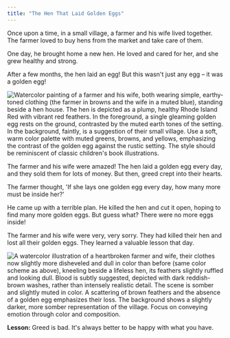 ```yaml
---
title: "The Hen That Laid Golden Eggs"
---
```




Once upon a time, in a small village, a farmer and his wife lived together.  The farmer loved to buy hens from the market and take care of them.

One day, he brought home a new hen. He loved and cared for her, and she grew healthy and strong.

After a few months, the hen laid an egg! But this wasn't just any egg – it was a golden egg!

![Watercolor painting of a farmer and his wife, both wearing simple, earthy-toned clothing (the farmer in browns and the wife in a muted blue), standing beside a hen house. The hen is depicted as a plump, healthy Rhode Island Red with vibrant red feathers.  In the foreground, a single gleaming golden egg rests on the ground, contrasted by the muted earth tones of the setting.  In the background, faintly, is a suggestion of their small village. Use a soft, warm color palette with muted greens, browns, and yellows, emphasizing the contrast of the golden egg against the rustic setting. The style should be reminiscent of classic children's book illustrations.](/images/image_the-hen-that-laid-golden-eggs0.png)

The farmer and his wife were amazed!  The hen laid a golden egg every day, and they sold them for lots of money.  But then, greed crept into their hearts.

The farmer thought, 'If she lays one golden egg every day, how many more must be inside her?'

He came up with a terrible plan. He killed the hen and cut it open, hoping to find many more golden eggs. But guess what?  There were no more eggs inside!

The farmer and his wife were very, very sorry. They had killed their hen and lost all their golden eggs. They learned a valuable lesson that day.

![A watercolor illustration of a heartbroken farmer and wife, their clothes now slightly more disheveled and dull in color than before (same color scheme as above), kneeling beside a lifeless hen, its feathers slightly ruffled and looking dull.  Blood is subtly suggested, depicted with dark reddish-brown washes, rather than intensely realistic detail.  The scene is somber and slightly muted in color. A scattering of brown feathers and the absence of a golden egg emphasizes their loss. The background shows a slightly darker, more somber representation of the village. Focus on conveying emotion through color and composition.](/images/image_the-hen-that-laid-golden-eggs1.png)

**Lesson:** Greed is bad.  It's always better to be happy with what you have.
